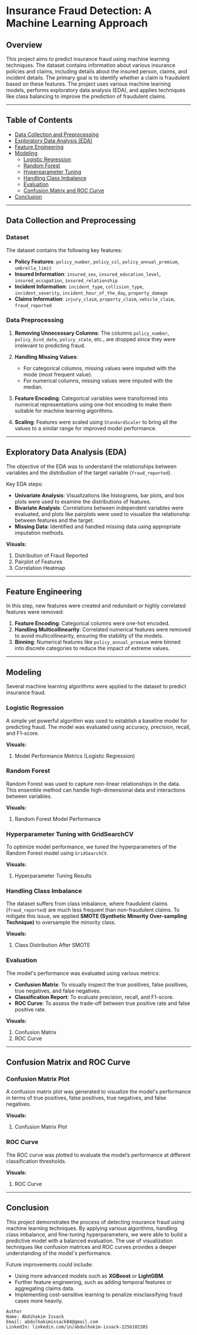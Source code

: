 # Insurance Fraud Detection: A Machine Learning Approach

## Overview

This project aims to predict insurance fraud using machine learning techniques. The dataset contains information about various insurance policies and claims, including details about the insured person, claims, and incident details. The primary goal is to identify whether a claim is fraudulent based on these features. The project uses various machine learning models, performs exploratory data analysis (EDA), and applies techniques like class balancing to improve the prediction of fraudulent claims.

---

## Table of Contents

- [Data Collection and Preprocessing](#data-collection-and-preprocessing)
- [Exploratory Data Analysis (EDA)](#exploratory-data-analysis-eda)
- [Feature Engineering](#feature-engineering)
- [Modeling](#modeling)
  - [Logistic Regression](#logistic-regression)
  - [Random Forest](#random-forest)
  - [Hyperparameter Tuning](#hyperparameter-tuning)
  - [Handling Class Imbalance](#handling-class-imbalance)
  - [Evaluation](#evaluation)
  - [Confusion Matrix and ROC Curve](#confusion-matrix-and-roc-curve)
- [Conclusion](#conclusion)

---

## Data Collection and Preprocessing

### Dataset
The dataset contains the following key features:

- **Policy Features**: `policy_number`, `policy_csl`, `policy_annual_premium`, `umbrella_limit`
- **Insured Information**: `insured_sex`, `insured_education_level`, `insured_occupation`, `insured_relationship`
- **Incident Information**: `incident_type`, `collision_type`, `incident_severity`, `incident_hour_of_the_day`, `property_damage`
- **Claims Information**: `injury_claim`, `property_claim`, `vehicle_claim`, `fraud_reported`

### Data Preprocessing

1. **Removing Unnecessary Columns**: The columns `policy_number`, `policy_bind_date`, `policy_state`, etc., are dropped since they were irrelevant to predicting fraud.
   
2. **Handling Missing Values**:
   - For categorical columns, missing values were imputed with the mode (most frequent value).
   - For numerical columns, missing values were imputed with the median.

3. **Feature Encoding**: Categorical variables were transformed into numerical representations using one-hot encoding to make them suitable for machine learning algorithms.

4. **Scaling**: Features were scaled using `StandardScaler` to bring all the values to a similar range for improved model performance.

---

## Exploratory Data Analysis (EDA)

The objective of the EDA was to understand the relationships between variables and the distribution of the target variable (`fraud_reported`).

Key EDA steps:
- **Univariate Analysis**: Visualizations like histograms, bar plots, and box plots were used to examine the distributions of features.
- **Bivariate Analysis**: Correlations between independent variables were evaluated, and plots like pairplots were used to visualize the relationship between features and the target.
- **Missing Data**: Identified and handled missing data using appropriate imputation methods.

**Visuals:**
1. Distribution of Fraud Reported
2. Pairplot of Features
3. Correlation Heatmap

---

## Feature Engineering

In this step, new features were created and redundant or highly correlated features were removed:

1. **Feature Encoding**: Categorical columns were one-hot encoded.
2. **Handling Multicollinearity**: Correlated numerical features were removed to avoid multicollinearity, ensuring the stability of the models.
3. **Binning**: Numerical features like `policy_annual_premium` were binned into discrete categories to reduce the impact of extreme values.

---

## Modeling

Several machine learning algorithms were applied to the dataset to predict insurance fraud.

### Logistic Regression

A simple yet powerful algorithm was used to establish a baseline model for predicting fraud. The model was evaluated using accuracy, precision, recall, and F1-score.

**Visuals:**
1. Model Performance Metrics (Logistic Regression)

### Random Forest

Random Forest was used to capture non-linear relationships in the data. This ensemble method can handle high-dimensional data and interactions between variables.

**Visuals:**
1. Random Forest Model Performance

### Hyperparameter Tuning with GridSearchCV

To optimize model performance, we tuned the hyperparameters of the Random Forest model using `GridSearchCV`.

**Visuals:**
1. Hyperparameter Tuning Results

### Handling Class Imbalance

The dataset suffers from class imbalance, where fraudulent claims (`fraud_reported`) are much less frequent than non-fraudulent claims. To mitigate this issue, we applied **SMOTE (Synthetic Minority Over-sampling Technique)** to oversample the minority class.

**Visuals:**
1. Class Distribution After SMOTE

### Evaluation

The model's performance was evaluated using various metrics:
- **Confusion Matrix**: To visually inspect the true positives, false positives, true negatives, and false negatives.
- **Classification Report**: To evaluate precision, recall, and F1-score.
- **ROC Curve**: To assess the trade-off between true positive rate and false positive rate.

**Visuals:**
1. Confusion Matrix
2. ROC Curve

---

## Confusion Matrix and ROC Curve

### Confusion Matrix Plot

A confusion matrix plot was generated to visualize the model's performance in terms of true positives, false positives, true negatives, and false negatives.

**Visuals:**
1. Confusion Matrix Plot

### ROC Curve

The ROC curve was plotted to evaluate the model’s performance at different classification thresholds.

**Visuals:**
1. ROC Curve

---

## Conclusion

This project demonstrates the process of detecting insurance fraud using machine learning techniques. By applying various algorithms, handling class imbalance, and fine-tuning hyperparameters, we were able to build a predictive model with a balanced evaluation. The use of visualization techniques like confusion matrices and ROC curves provides a deeper understanding of the model's performance.

Future improvements could include:
- Using more advanced models such as **XGBoost** or **LightGBM**.
- Further feature engineering, such as adding temporal features or aggregating claims data.
- Implementing cost-sensitive learning to penalize misclassifying fraud cases more heavily.


```
Author
Name: Abdihakim Issack
Email: abdulhakimissack84@gmail.com
LinkedIn: linkedin.com/in/abdulhakim-issack-225610238S

```